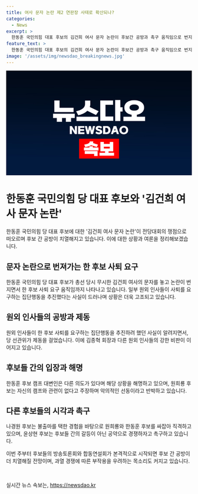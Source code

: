 ```yaml
---
title: 여사 문자 논란 제2 연판장 사태로 확산되나?
categories:
  - News
excerpt: >
  한동훈 국민의힘 대표 후보의 김건희 여사 문자 논란이 후보간 공방과 촉구 움직임으로 번지면서 당 선관위의 개입까지 이뤄지고 있습니다. 각 후보 캠프는 논란에 대한 입장을 밝히며 상대 후보를 비판하는 등 격렬한 대치가 이뤄지고 있습니다. 후보들의 공약 중심의 경쟁을 촉구하는 의견도 제기되고 있습니다. 앞으로 후보들의 토론회와 연설회로 공방이 더욱 치열해질 전망이며, 과열 경쟁으로 인한 부작용 우려도 커지고 있습니다.
feature_text: >
  한동훈 국민의힘 대표 후보의 김건희 여사 문자 논란이 후보간 공방과 촉구 움직임으로 번지면서 당 선관위의 개입까지 이뤄지고 있습니다. 각 후보 캠프는 논란에 대한 입장을 밝히며 상대 후보를 비판하는 등 격렬한 대치가 이뤄지고 있습니다. 후보들의 공약 중심의 경쟁을 촉구하는 의견도 제기되고 있습니다. 앞으로 후보들의 토론회와 연설회로 공방이 더욱 치열해질 전망이며, 과열 경쟁으로 인한 부작용 우려도 커지고 있습니다.
image: '/assets/img/newsdao_breakingnews.jpg'
---
```


<p><img src="/assets/img/newsdao_breakingnews.jpg" alt="implanttips 속보" /></p>

<h1 data-ke-size="size28">한동훈 국민의힘 당 대표 후보와 '김건희 여사 문자 논란'</h1>

<p data-ke-size="size16">한동훈 국민의힘 당 대표 후보에 대한 '김건희 여사 문자 논란'이 전당대회의 쟁점으로 떠오르며 후보 간 공방이 치열해지고 있습니다. 이에 대한 상황과 여론을 정리해보겠습니다.</p>

<h2 data-ke-size="size24">문자 논란으로 번져가는 한 후보 사퇴 요구</h2>

<p data-ke-size="size16">한동훈 국민의힘 당 대표 후보가 총선 당시 무시한 김건희 여사의 문자를 놓고 논란이 번지면서 한 후보 사퇴 요구 움직임까지 나타나고 있습니다. 일부 원외 인사들이 사퇴를 요구하는 집단행동을 추진했다는 사실이 드러나며 상황은 더욱 고조되고 있습니다.</p>

<h2 data-ke-size="size24">원외 인사들의 공방과 제동</h2>

<p data-ke-size="size16">원외 인사들이 한 후보 사퇴를 요구하는 집단행동을 추진하려 했던 사실이 알려지면서, 당 선관위가 제동을 걸었습니다. 이에 김종혁 회장과 다른 원외 인사들의 강한 비판이 이어지고 있습니다.</p>

<h2 data-ke-size="size24">후보들 간의 입장과 해명</h2>

<p data-ke-size="size16">한동훈 후보 캠프 대변인은 다른 의도가 있다며 해당 상황을 해명하고 있으며, 원희룡 후보는 자신의 캠프와 관련이 없다고 주장하며 악의적인 선동이라고 반박하고 있습니다.</p>

<h2 data-ke-size="size24">다른 후보들의 시각과 촉구</h2>

<p data-ke-size="size16">나경원 후보는 불출마를 택한 경험을 바탕으로 원희룡와 한동훈 후보를 싸잡아 직격하고 있으며, 윤상현 후보는 후보들 간의 갈등이 아닌 공약으로 경쟁하자고 촉구하고 있습니다.</p>

<p data-ke-size="size16">이번 주부터 후보들의 방송토론회와 합동연설회가 본격적으로 시작되면 후보 간 공방이 더 치열해질 전망이며, 과열 경쟁에 따른 부작용을 우려하는 목소리도 커지고 있습니다.</p>

<p data-ke-size="size16">&nbsp;</p>
실시간 뉴스 속보는, <a href="https://newsdao.kr" rel="dofollow">https://newsdao.kr</a>



